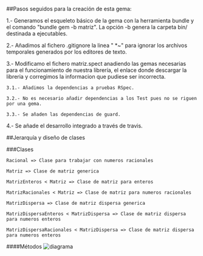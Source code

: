 ##Pasos seguidos para la creación de esta gema:

1.- Generamos el esqueleto básico de la gema con la herramienta bundle y el comando "bundle gem -b matriz". La opción -b genera la carpeta bin/ destinada a ejecutables.

2.- Añadimos al fichero .gitignore la linea " *~" para ignorar los archivos temporales generados por los editores de texto. 

3.- Modificamo el fichero matriz.spect anadiendo las gemas necesarias para el funcionamiento de nuestra librería, el enlace donde descargar la libreria y corregimos la informacion que pudiese ser incorrecta.

    3.1.- Añadimos la dependencias a pruebas RSpec.

    3.2.- No es necesario añadir dependencias a los Test pues no se riguen por una gema.

    3.3.- Se añaden las dependencias de guard.

4.- Se añade el desarrollo integrado a través de travis.

##Jerarquía y diseño de clases

###Clases 

    Racional => Clase para trabajar con numeros racionales

    Matriz => Clase de matriz generica

    MatrizEnteros < Matriz => Clase de matriz para enteros
  
    MatrizRacionales < Matriz => Clase de matriz para numeros racionales

    MatrizDispersa => Clase de matriz dispersa generica

    MatrizDispersaEnteros < MatrizDispersa => Clase de matriz dispersa para numeros enteros

    MatrizDispersaRacionales < MatrizDispersa => Clase de matriz dispersa para numeros enteros

####Métodos
![diagrama](https://raw.github.com/alu0100693386/prct09/master/design/design.png "Diagrama matrices")

